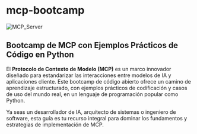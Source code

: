 # mcp-bootcamp

![MCP_Server](https://github.com/user-attachments/assets/c167668b-c4d0-44b0-9c4a-5bbe6de9f07c)

## **Bootcamp de MCP con Ejemplos Prácticos de Código en Python**

El **Protocolo de Contexto de Modelo (MCP)** es un marco innovador diseñado para estandarizar las interacciones entre modelos de IA y aplicaciones cliente. Este bootcamp de código abierto ofrece un camino de aprendizaje estructurado, con ejemplos prácticos de codificación y casos de uso del mundo real, en un lenguaje de programación popular como Python.

Ya seas un desarrollador de IA, arquitecto de sistemas o ingeniero de software, esta guía es tu recurso integral para dominar los fundamentos y estrategias de implementación de MCP.
